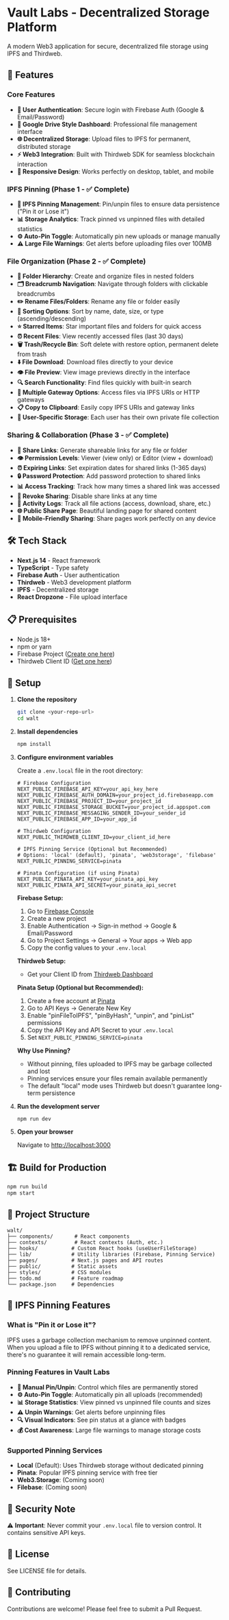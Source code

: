 # Vault Labs - Decentralized Storage Platform

A modern Web3 application for secure, decentralized file storage using IPFS and Thirdweb.

## 🚀 Features

### Core Features
- **🔐 User Authentication**: Secure login with Firebase Auth (Google & Email/Password)
- **📁 Google Drive Style Dashboard**: Professional file management interface
- **🌐 Decentralized Storage**: Upload files to IPFS for permanent, distributed storage
- **⚡ Web3 Integration**: Built with Thirdweb SDK for seamless blockchain interaction
- **📱 Responsive Design**: Works perfectly on desktop, tablet, and mobile

### IPFS Pinning (Phase 1 - ✅ Complete)
- **📌 IPFS Pinning Management**: Pin/unpin files to ensure data persistence ("Pin it or Lose it")
- **📊 Storage Analytics**: Track pinned vs unpinned files with detailed statistics
- **⚙️ Auto-Pin Toggle**: Automatically pin new uploads or manage manually
- **⚠️ Large File Warnings**: Get alerts before uploading files over 100MB

### File Organization (Phase 2 - ✅ Complete)
- **📁 Folder Hierarchy**: Create and organize files in nested folders
- **🗂️ Breadcrumb Navigation**: Navigate through folders with clickable breadcrumbs
- **✏️ Rename Files/Folders**: Rename any file or folder easily
- **🔄 Sorting Options**: Sort by name, date, size, or type (ascending/descending)
- **⭐ Starred Items**: Star important files and folders for quick access
- **⏰ Recent Files**: View recently accessed files (last 30 days)
- **🗑️ Trash/Recycle Bin**: Soft delete with restore option, permanent delete from trash
- **⬇️ File Download**: Download files directly to your device
- **👁️ File Preview**: View image previews directly in the interface
- **🔍 Search Functionality**: Find files quickly with built-in search
- **🔗 Multiple Gateway Options**: Access files via IPFS URIs or HTTP gateways
- **📋 Copy to Clipboard**: Easily copy IPFS URIs and gateway links
- **👤 User-Specific Storage**: Each user has their own private file collection

### Sharing & Collaboration (Phase 3 - ✅ Complete)
- **🔗 Share Links**: Generate shareable links for any file or folder
- **👁️ Permission Levels**: Viewer (view only) or Editor (view + download)
- **⏰ Expiring Links**: Set expiration dates for shared links (1-365 days)
- **🔒 Password Protection**: Add password protection to shared links
- **📊 Access Tracking**: Track how many times a shared link was accessed
- **🚫 Revoke Sharing**: Disable share links at any time
- **📝 Activity Logs**: Track all file actions (access, download, share, etc.)
- **🌐 Public Share Page**: Beautiful landing page for shared content
- **📱 Mobile-Friendly Sharing**: Share pages work perfectly on any device

## 🛠️ Tech Stack

- **Next.js 14** - React framework
- **TypeScript** - Type safety
- **Firebase Auth** - User authentication
- **Thirdweb** - Web3 development platform
- **IPFS** - Decentralized storage
- **React Dropzone** - File upload interface

## 📋 Prerequisites

- Node.js 18+ 
- npm or yarn
- Firebase Project ([Create one here](https://console.firebase.google.com/))
- Thirdweb Client ID ([Get one here](https://thirdweb.com/dashboard/settings))

## 🔧 Setup

1. **Clone the repository**
   ```bash
   git clone <your-repo-url>
   cd walt
   ```

2. **Install dependencies**
   ```bash
   npm install
   ```

3. **Configure environment variables**
   
   Create a `.env.local` file in the root directory:
   ```env
   # Firebase Configuration
   NEXT_PUBLIC_FIREBASE_API_KEY=your_api_key_here
   NEXT_PUBLIC_FIREBASE_AUTH_DOMAIN=your_project_id.firebaseapp.com
   NEXT_PUBLIC_FIREBASE_PROJECT_ID=your_project_id
   NEXT_PUBLIC_FIREBASE_STORAGE_BUCKET=your_project_id.appspot.com
   NEXT_PUBLIC_FIREBASE_MESSAGING_SENDER_ID=your_sender_id
   NEXT_PUBLIC_FIREBASE_APP_ID=your_app_id
   
   # Thirdweb Configuration
   NEXT_PUBLIC_THIRDWEB_CLIENT_ID=your_client_id_here
   
   # IPFS Pinning Service (Optional but Recommended)
   # Options: 'local' (default), 'pinata', 'web3storage', 'filebase'
   NEXT_PUBLIC_PINNING_SERVICE=pinata
   
   # Pinata Configuration (if using Pinata)
   NEXT_PUBLIC_PINATA_API_KEY=your_pinata_api_key
   NEXT_PUBLIC_PINATA_API_SECRET=your_pinata_api_secret
   ```
   
   **Firebase Setup:**
   1. Go to [Firebase Console](https://console.firebase.google.com/)
   2. Create a new project
   3. Enable Authentication → Sign-in method → Google & Email/Password
   4. Go to Project Settings → General → Your apps → Web app
   5. Copy the config values to your `.env.local`
   
   **Thirdweb Setup:**
   - Get your Client ID from [Thirdweb Dashboard](https://thirdweb.com/dashboard/settings)
   
   **Pinata Setup (Optional but Recommended):**
   1. Create a free account at [Pinata](https://app.pinata.cloud/)
   2. Go to API Keys → Generate New Key
   3. Enable "pinFileToIPFS", "pinByHash", "unpin", and "pinList" permissions
   4. Copy the API Key and API Secret to your `.env.local`
   5. Set `NEXT_PUBLIC_PINNING_SERVICE=pinata`
   
   **Why Use Pinning?**
   - Without pinning, files uploaded to IPFS may be garbage collected and lost
   - Pinning services ensure your files remain available permanently
   - The default "local" mode uses Thirdweb but doesn't guarantee long-term persistence

4. **Run the development server**
   ```bash
   npm run dev
   ```

5. **Open your browser**
   
   Navigate to [http://localhost:3000](http://localhost:3000)

## 🏗️ Build for Production

```bash
npm run build
npm start
```

## 📁 Project Structure

```
walt/
├── components/       # React components
├── contexts/         # React contexts (Auth, etc.)
├── hooks/           # Custom React hooks (useUserFileStorage)
├── lib/             # Utility libraries (Firebase, Pinning Service)
├── pages/           # Next.js pages and API routes
├── public/          # Static assets
├── styles/          # CSS modules
├── todo.md          # Feature roadmap
└── package.json     # Dependencies
```

## 📌 IPFS Pinning Features

### What is "Pin it or Lose it"?

IPFS uses a garbage collection mechanism to remove unpinned content. When you upload a file to IPFS without pinning it to a dedicated service, there's no guarantee it will remain accessible long-term.

### Pinning Features in Vault Labs

- **📌 Manual Pin/Unpin**: Control which files are permanently stored
- **⚙️ Auto-Pin Toggle**: Automatically pin all uploads (recommended)
- **📊 Storage Statistics**: View pinned vs unpinned file counts and sizes
- **⚠️ Unpin Warnings**: Get alerts before unpinning files
- **🔍 Visual Indicators**: See pin status at a glance with badges
- **💰 Cost Awareness**: Large file warnings to manage storage costs

### Supported Pinning Services

- **Local** (Default): Uses Thirdweb storage without dedicated pinning
- **Pinata**: Popular IPFS pinning service with free tier
- **Web3.Storage**: (Coming soon)
- **Filebase**: (Coming soon)

## 🔐 Security Note

⚠️ **Important**: Never commit your `.env.local` file to version control. It contains sensitive API keys.

## 📝 License

See LICENSE file for details.

## 🤝 Contributing

Contributions are welcome! Please feel free to submit a Pull Request.
